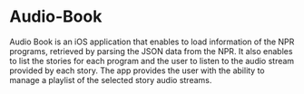 # Audio-Book
Audio Book is an iOS application that enables to load information of the NPR programs, retrieved by parsing the JSON data from the NPR. It also enables to list the stories for each program and the user to listen to the audio stream provided by each story. The app provides the user with the ability to manage a playlist of the selected story audio streams.
